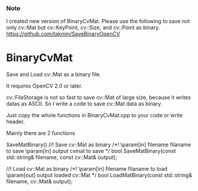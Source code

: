### Note
I created new version of BinaryCvMat.  Please use the following to save not only cv::Mat but cv::KeyPoint, cv::Size, and cv::Point as binary. 
https://github.com/takmin/SaveBinaryOpenCV


BinaryCvMat
===========

Save and Load cv::Mat as a binary file.

It requires OpenCV 2.0 or later.

cv::FileStorage is not so fast to save cv::Mat of large size, because it writes datas as ASCII.
So I write a code to save cv::Mat data as binary. 

Just copy the whole functions in BinaryCvMat.cpp to your code or write header.

Mainly there are 2 functions

SaveMatBinary()
//! Save cv::Mat as binary
/*!
\param[in] filename filaname to save
\param[in] output cvmat to save
*/
bool SaveMatBinary(const std::string& filename, const cv::Mat& output);

//! Load cv::Mat as binary
/*!
\param[in] filename filaname to load
\param[out] output loaded cv::Mat
*/
bool LoadMatBinary(const std::string& filename, cv::Mat& output);
